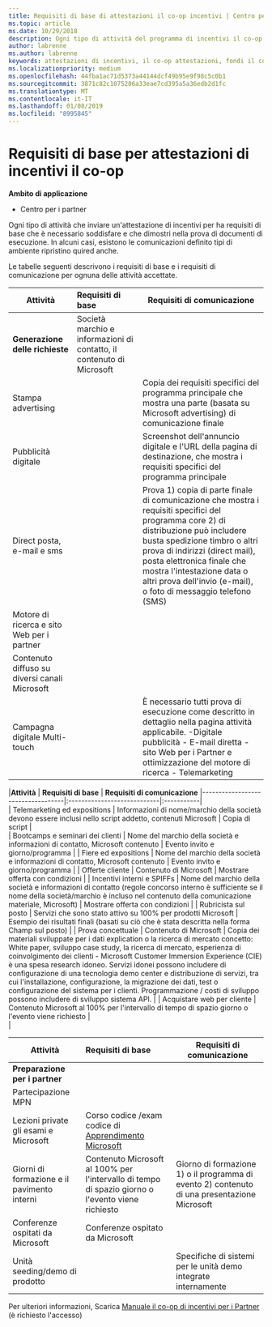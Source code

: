 ```yaml
---
title: Requisiti di base di attestazioni il co-op incentivi | Centro per i partner
ms.topic: article
ms.date: 10/29/2018
description: Ogni tipo di attività del programma di incentivi il co-op avrà la propria requisiti di base
author: labrenne
ms.author: labrenne
keywords: attestazioni di incentivi, il co-op attestazioni, fondi il co-op, requisiti di base
ms.localizationpriority: medium
ms.openlocfilehash: 44fba1ac71d5373a44144dcf49b95e9f98c5c0b1
ms.sourcegitcommit: 3871c82c1075206a33eae7cd395a5a36edb2d1fc
ms.translationtype: MT
ms.contentlocale: it-IT
ms.lasthandoff: 01/08/2019
ms.locfileid: "8995845"
---
```

# <a name="core-requirements-for-incentives-co-op-claims"></a>Requisiti di base per attestazioni di incentivi il co-op

**Ambito di applicazione**

- Centro per i partner

Ogni tipo di attività che inviare un'attestazione di incentivi per ha requisiti di base che è necessario soddisfare e che dimostri nella prova di documenti di esecuzione. In alcuni casi, esistono le comunicazioni definito tipi di ambiente ripristino quired anche.

Le tabelle seguenti descrivono i requisiti di base e i requisiti di comunicazione per ognuna delle attività accettate. 

|**Attività**   |**Requisiti di base**   |**Requisiti di comunicazione**|
|--------------------------------------|:---------------------------------|---------|
|**Generazione delle richieste**      |Società marchio e informazioni di contatto, il contenuto di Microsoft    |         |
|Stampa advertising |                 |Copia dei requisiti specifici del programma principale che mostra una parte (basata su Microsoft advertising) di comunicazione finale|
|Pubblicità digitale|            |Screenshot dell'annuncio digitale e l'URL della pagina di destinazione, che mostra i requisiti specifici del programma principale  
|Direct posta, e-mail e sms|             |Prova 1) copia di parte finale di comunicazione che mostra i requisiti specifici del programma core 2) di distribuzione può includere busta spedizione timbro o altri prova di indirizzi (direct mail), posta elettronica finale che mostra l'intestazione data o altri prova dell'invio (e-mail), o foto di messaggio telefono (SMS)|
|Motore di ricerca e sito Web per i partner|
|Contenuto diffuso su diversi canali Microsoft|
|Campagna digitale Multi-touch|     |È necessario tutti prova di esecuzione come descritto in dettaglio nella pagina attività applicabile.  -Digitale pubblicità - E-mail diretta - sito Web per i Partner e ottimizzazione del motore di ricerca - Telemarketing

|**Attività**           | **Requisiti di base**    | **Requisiti di comunicazione**
                                                |-----------------------------------|:----------------------------|:-----------|                                                                                           
|  Telemarketing ed expositions   | Informazioni di nome/marchio della società devono essere inclusi nello script addetto, contenuti Microsoft |    Copia di script |                                                                                                                                                                                                                                                                                                                                                                                                                                                                                                                                                                               
| Bootcamps e seminari dei clienti  | Nome del marchio della società e informazioni di contatto, Microsoft contenuto                                                                                                           |                                                                                                                                                                                                                                            Evento invito e giorno/programma                                                                                                                                                                                                                                            |
|    Fiere ed expositions    | Nome del marchio della società e informazioni di contatto, Microsoft contenuto                                                                                                           |                                                                                                                                                                                                                                            Evento invito e giorno/programma                                                                                                                                                                                                                                            |
|         Offerte cliente          | Contenuto di Microsoft                                                                                                                                                       |                                                                                                                                                                                                                                           Mostrare offerta con condizioni                                                                                                                                                                                                                                            |
|  Incentivi interni e SPIFFs  | Nome del marchio della società e informazioni di contatto (regole concorso interno è sufficiente se il nome della società/marchio è incluso nel contenuto della comunicazione materiale, Microsoft) |                                                                                                                                                                                                                                           Mostrare offerta con condizioni                                                                                                                                                                                                                                            |
|          Rubricista sul posto           | Servizi che sono stato attivo su 100% per prodotti Microsoft                                                                                                                    |                                                                                                                                                                                                                       Esempio dei risultati finali (basati su ciò che è stata descritta nella forma Champ sul posto)                                                                                                                                                                                                                       |
|         Prova concettuale         | Contenuto di Microsoft                                                                                                                                                       | Copia dei materiali sviluppate per i dati explication o la ricerca di mercato concetto: White paper, sviluppo case study, la ricerca di mercato, esperienza di coinvolgimento dei clienti - Microsoft Customer Immersion Experience (CIE) è una spesa research idoneo. Servizi idonei possono includere di configurazione di una tecnologia demo center e distribuzione di servizi, tra cui l'installazione, configurazione, la migrazione dei dati, test o configurazione del sistema per i clienti. Programmazione / costi di sviluppo possono includere di sviluppo sistema API. |
| Acquistare web per cliente | Contenuto Microsoft al 100% per l'intervallo di tempo di spazio giorno o l'evento viene richiesto                                                                                                |                                                                                                          
                                                                                                                                                            |

|           **Attività**           | **Requisiti di base**                                                                  |                    **Requisiti di comunicazione**                     |
|----------------------------------|:---------------------------------------------------------------------------------------|------------------------------------------------------------------------|
|      **Preparazione per i partner**       |                                                                                        |                                                                        |
|        Partecipazione MPN         |                                                                                        |                                                                        |
|   Lezioni private gli esami e Microsoft    | Corso codice /exam codice di [Apprendimento Microsoft](https://partner.microsoft.com/training) |                                                                        |
| Giorni di formazione e il pavimento interni | Contenuto Microsoft al 100% per l'intervallo di tempo di spazio giorno o l'evento viene richiesto               | Giorno di formazione 1) o il programma di evento 2) contenuto di una presentazione Microsoft |
|   Conferenze ospitati da Microsoft   | Conferenze ospitato da Microsoft                                                           |                                                                        |
|    Unità seeding/demo di prodotto    |                                                                                        |          Specifiche di sistemi per le unità demo integrate internamente          |

 Per ulteriori informazioni, Scarica [Manuale il co-op di incentivi per i Partner](https://assets.microsoft.com/coop-guidebook.pdf) (è richiesto l'accesso)
